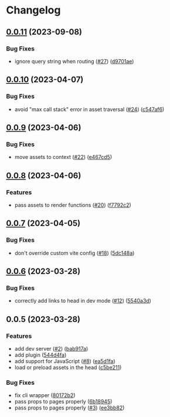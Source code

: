 # Changelog

## [0.0.11](https://github.com/ascorbic/impala/compare/core-v0.0.10...core-v0.0.11) (2023-09-08)


### Bug Fixes

* ignore query string when routing ([#27](https://github.com/ascorbic/impala/issues/27)) ([d9701ae](https://github.com/ascorbic/impala/commit/d9701ae17393644fe5d5dae489760497777b77c1))

## [0.0.10](https://github.com/ascorbic/impala/compare/core-v0.0.9...core-v0.0.10) (2023-04-07)


### Bug Fixes

* avoid "max call stack" error in asset traversal ([#24](https://github.com/ascorbic/impala/issues/24)) ([c547af6](https://github.com/ascorbic/impala/commit/c547af64f1a810a3a9b26a23fd6f951bddc29f67))

## [0.0.9](https://github.com/ascorbic/impala/compare/core-v0.0.8...core-v0.0.9) (2023-04-06)


### Bug Fixes

* move assets to context ([#22](https://github.com/ascorbic/impala/issues/22)) ([e467cd5](https://github.com/ascorbic/impala/commit/e467cd53e3eab89f56c3a694b8f31fa2a5478272))

## [0.0.8](https://github.com/ascorbic/impala/compare/core-v0.0.7...core-v0.0.8) (2023-04-06)


### Features

* pass assets to render functions ([#20](https://github.com/ascorbic/impala/issues/20)) ([f7792c2](https://github.com/ascorbic/impala/commit/f7792c2a426357b1d16993b878589e638ec68df8))

## [0.0.7](https://github.com/ascorbic/impala/compare/core-v0.0.6...core-v0.0.7) (2023-04-05)


### Bug Fixes

* don't override custom vite config ([#18](https://github.com/ascorbic/impala/issues/18)) ([5dc148a](https://github.com/ascorbic/impala/commit/5dc148aba2575e11fd83d2730d14d0c8ad9fb926))

## [0.0.6](https://github.com/ascorbic/impala/compare/core-v0.0.5...core-v0.0.6) (2023-03-28)


### Bug Fixes

* correctly add links to head in dev mode ([#12](https://github.com/ascorbic/impala/issues/12)) ([5540a3d](https://github.com/ascorbic/impala/commit/5540a3d54edb608bba33e4023650e3eef63e3493))

## 0.0.5 (2023-03-28)


### Features

* add dev server ([#2](https://github.com/ascorbic/impala/issues/2)) ([bab917a](https://github.com/ascorbic/impala/commit/bab917a28df70d9df691f7d1db61bf6e140b7acb))
* add plugin ([544d4fa](https://github.com/ascorbic/impala/commit/544d4fa27d8e5eac8eb2858c8900c8cc7ce44755))
* add support for JavaScript ([#8](https://github.com/ascorbic/impala/issues/8)) ([ea5d1fa](https://github.com/ascorbic/impala/commit/ea5d1fa59623ae70c3ead2b58d5076e5d6605c74))
* load or preload assets in the head ([c5be211](https://github.com/ascorbic/impala/commit/c5be211614a712893e4a9c356850623683bf964d))


### Bug Fixes

* fix cli wrapper ([80172b2](https://github.com/ascorbic/impala/commit/80172b2cdc146ae2b248b79f20eb4cd98ea89b40))
* pass props to pages properly ([6b18945](https://github.com/ascorbic/impala/commit/6b189453d821ad85fdf828f5d270c754fecb0b26))
* pass props to pages properly ([#3](https://github.com/ascorbic/impala/issues/3)) ([ee3bb82](https://github.com/ascorbic/impala/commit/ee3bb8279987dcdd0655ef02a53bad883ee3413a))
